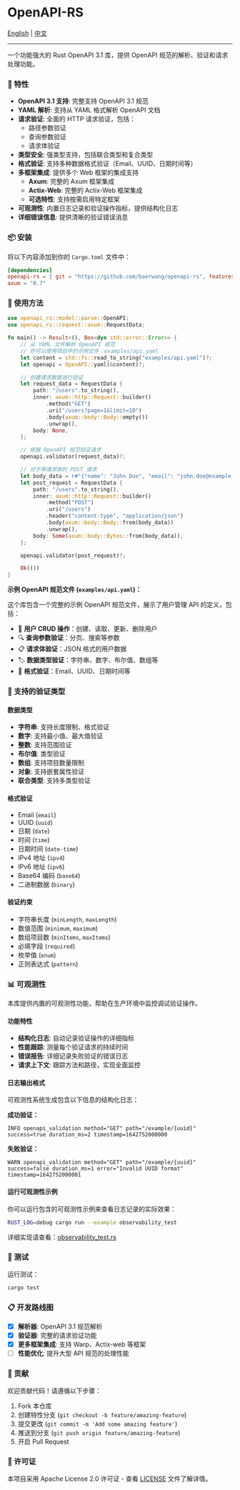 # OpenAPI-RS

[English](README.md) | [中文](README-ZH.md)

---

一个功能强大的 Rust OpenAPI 3.1 库，提供 OpenAPI 规范的解析、验证和请求处理功能。

### 🚀 特性

- **OpenAPI 3.1 支持**: 完整支持 OpenAPI 3.1 规范
- **YAML 解析**: 支持从 YAML 格式解析 OpenAPI 文档
- **请求验证**: 全面的 HTTP 请求验证，包括：
    - 路径参数验证
    - 查询参数验证
    - 请求体验证
- **类型安全**: 强类型支持，包括联合类型和复合类型
- **格式验证**: 支持多种数据格式验证（Email、UUID、日期时间等）
- **多框架集成**: 提供多个 Web 框架的集成支持
    - **Axum**: 完整的 Axum 框架集成
    - **Actix-Web**: 完整的 Actix-Web 框架集成
    - **可选特性**: 支持按需启用特定框架
- **可观测性**: 内置日志记录和验证操作指标，提供结构化日志
- **详细错误信息**: 提供清晰的验证错误消息

### 📦 安装

将以下内容添加到你的 `Cargo.toml` 文件中：

```toml
[dependencies]
openapi-rs = { git = "https://github.com/baerwang/openapi-rs", features = ["axum"] }
axum = "0.7"
```

### 🔧 使用方法

```rust
use openapi_rs::model::parse::OpenAPI;
use openapi_rs::request::axum::RequestData;

fn main() -> Result<(), Box<dyn std::error::Error>> {
    // 从 YAML 文件解析 OpenAPI 规范
    // 你可以使用项目中的示例文件：examples/api.yaml
    let content = std::fs::read_to_string("examples/api.yaml")?;
    let openapi = OpenAPI::yaml(&content)?;

    // 创建请求数据进行验证
    let request_data = RequestData {
        path: "/users".to_string(),
        inner: axum::http::Request::builder()
            .method("GET")
            .uri("/users?page=1&limit=10")
            .body(axum::body::Body::empty())
            .unwrap(),
        body: None,
    };

    // 根据 OpenAPI 规范验证请求
    openapi.validator(request_data)?;

    // 对于带请求体的 POST 请求
    let body_data = r#"{"name": "John Doe", "email": "john.doe@example.com", "age": 30}"#;
    let post_request = RequestData {
        path: "/users".to_string(),
        inner: axum::http::Request::builder()
            .method("POST")
            .uri("/users")
            .header("content-type", "application/json")
            .body(axum::body::Body::from(body_data))
            .unwrap(),
        body: Some(axum::body::Bytes::from(body_data)),
    };

    openapi.validator(post_request)?;

    Ok(())
}
```

**示例 OpenAPI 规范文件 (`examples/api.yaml`)：**

这个库包含一个完整的示例 OpenAPI 规范文件，展示了用户管理 API 的定义，包括：

- 📝 **用户 CRUD 操作**：创建、读取、更新、删除用户
- 🔍 **查询参数验证**：分页、搜索等参数
- 📋 **请求体验证**：JSON 格式的用户数据
- 🏷️ **数据类型验证**：字符串、数字、布尔值、数组等
- 📧 **格式验证**：Email、UUID、日期时间等

### 🎯 支持的验证类型

#### 数据类型

- **字符串**: 支持长度限制、格式验证
- **数字**: 支持最小值、最大值验证
- **整数**: 支持范围验证
- **布尔值**: 类型验证
- **数组**: 支持项目数量限制
- **对象**: 支持嵌套属性验证
- **联合类型**: 支持多类型验证

#### 格式验证

- Email (`email`)
- UUID (`uuid`)
- 日期 (`date`)
- 时间 (`time`)
- 日期时间 (`date-time`)
- IPv4 地址 (`ipv4`)
- IPv6 地址 (`ipv6`)
- Base64 编码 (`base64`)
- 二进制数据 (`binary`)

#### 验证约束

- 字符串长度 (`minLength`, `maxLength`)
- 数值范围 (`minimum`, `maximum`)
- 数组项目数 (`minItems`, `maxItems`)
- 必填字段 (`required`)
- 枚举值 (`enum`)
- 正则表达式 (`pattern`)

### 📊 可观测性

本库提供内置的可观测性功能，帮助在生产环境中监控调试验证操作。

#### 功能特性

- **结构化日志**: 自动记录验证操作的详细指标
- **性能跟踪**: 测量每个验证请求的持续时间
- **错误报告**: 详细记录失败验证的错误日志
- **请求上下文**: 跟踪方法和路径，实现全面监控

#### 日志输出格式

可观测性系统生成包含以下信息的结构化日志：

**成功验证：**

```
INFO openapi_validation method="GET" path="/example/{uuid}" success=true duration_ms=2 timestamp=1642752000000
```

**失败验证：**

```
WARN openapi_validation method="GET" path="/example/{uuid}" success=false duration_ms=1 error="Invalid UUID format" timestamp=1642752000001
```

#### 运行可观测性示例

你可以运行包含的可观测性示例来查看日志记录的实际效果：

```bash
RUST_LOG=debug cargo run --example observability_test
```

详细实现请查看：[observability_test.rs](examples/observability_test.rs)

### 🧪 测试

运行测试：

```bash
cargo test
```

### 📋 开发路线图

- [x] **解析器**: OpenAPI 3.1 规范解析
- [x] **验证器**: 完整的请求验证功能
- [x] **更多框架集成**: 支持 Warp、Actix-web 等框架
- [ ] **性能优化**: 提升大型 API 规范的处理性能

### 🤝 贡献

欢迎贡献代码！请遵循以下步骤：

1. Fork 本仓库
2. 创建特性分支 (`git checkout -b feature/amazing-feature`)
3. 提交更改 (`git commit -m 'Add some amazing feature'`)
4. 推送到分支 (`git push origin feature/amazing-feature`)
5. 开启 Pull Request

### 📄 许可证

本项目采用 Apache License 2.0 许可证 - 查看 [LICENSE](LICENSE) 文件了解详情。
